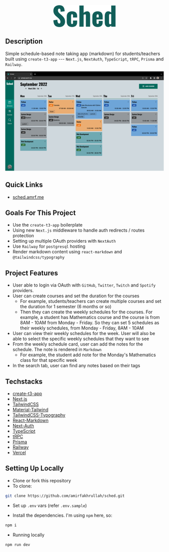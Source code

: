 <div align="center">
  <img src="./public/sched-readme.png" alt="sched-logo-readme" height="70" />
</div>

## Description

Simple schedule-based note taking app (markdown) for students/teachers built using `create-t3-app` --- `Next.js`, `NextAuth`, `TypeScript`, `tRPC`, `Prisma` and `Railway`.

![sched](./public/sched-min.png)

## Quick Links

- [sched.amrf.me](https://sched.amrf.me)

## Goals For This Project

- Use the `create-t3-app` boilerplate
- Using new `Next.js` middleware to handle auth redirects / routes protection
- Setting up multiple OAuth providers with `NextAuth`
- Use `Railway` for `postgresql` hosting
- Render markdown content using `react-markdown` and `@tailwindcss/typography`

## Project Features

- User able to login via OAuth with `GitHub`, `Twitter`, `Twitch` and `Spotify` providers.
- User can create courses and set the duration for the courses
  - For example, students/teachers can create multiple courses and set the duration for 1 semester (6 months or so)
  - Then they can create the weekly schedules for the courses. For example, a student has Mathematics course and the course is from 8AM - 10AM from Monday - Friday. So they can set 5 schedules as their weekly schedules, from Monday - Friday, 8AM - 10AM
- User can view their weekly schedules for the week. User will also be able to select the specific weekly schedules that they want to see
- From the weekly schedule card, user can add the notes for the schedule. The note is rendered in `Markdown`
  - For example, the student add note for the Monday's Mathematics class for that specific week
- In the search tab, user can find any notes based on their tags

## Techstacks

- [create-t3-app](https://create.t3.gg/)
- [Next.js](https://nextjs.org/)
- [TailwindCSS](https://tailwindcss.com/)
- [Material-Tailwind](https://www.material-tailwind.com/)
- [TailwindCSS-Typography](https://tailwindcss.com/docs/typography-plugin)
- [React-Markdown](https://github.com/remarkjs/react-markdown)
- [Next-Auth](https://next-auth.js.org/)
- [TypeScript](https://www.typescriptlang.org/)
- [tRPC](https://trpc.io/)
- [Prisma](https://www.prisma.io/)
- [Railway](https://railway.app/)
- [Vercel](https://vercel.com/)

## Setting Up Locally

- Clone or fork this repository
- To clone:

```bash
git clone https://github.com/amirfakhrullah/sched.git
```

- Set up `.env` vars (refer `.env.sample`)

- Install the dependencies. I'm using `npm` here, so:
```bash
npm i
```

- Running locally
```bash
npm run dev
```
